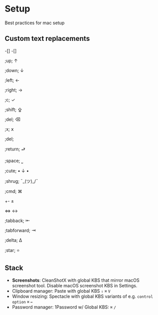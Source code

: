 # Setup
Best practices for mac setup

## Custom text replacements
-[] -[]

;up; ↑

;down; ↓

;left; ← 

;right; → 

;c; ✓

;shift; ⇪

;del; ⌫

;x; 𝗑

;del;

;return; ⮐ 

;space; ⎵

;cute; • ↓ •

;shrug; ¯\_(ツ)_/¯

;cmd; ⌘

+- ±

<=> ↔

;tabback; ⇤

;tabforward; ⇥

;delta; Δ

;star; ⭐ 

 ## Stack
 * **Screenshots**: CleanShotX with global KBS that mirror macOS screenshot tool. Disable macOS screenshot KBS in Settings.
 * Clipboard manager: Paste with global KBS `⇪` `⌘` `V`
 * Window resizing: Spectacle with global KBS variants of e.g. `control` `option` `⌘` `←`
 * Password manager: 1Password w/ Global KBS: `⌘` `/`
